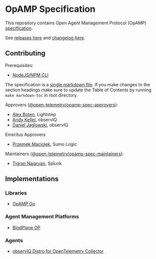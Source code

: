 # OpAMP Specification

This repository contains Open Agent Management Protocol (OpAMP)
[specification](specification.md).

See [releases here](https://github.com/open-telemetry/opamp-spec/releases) and [changelog here](CHANGELOG.md).

## Contributing

Prerequisites:
- [NodeJS/NPM CLI](https://nodejs.org/en/download/)

The specification is a [single markdown file](specification.md). If you make changes to
the section headings make sure to update the Table of Contents by running
`make markdown-toc` in root directory.

Approvers ([@open-telemetry/opamp-spec-approvers](https://github.com/orgs/open-telemetry/teams/opamp-spec-approvers)):

- [Alex Boten](https://github.com/codeboten), Lightstep
- [Andy Keller](https://github.com/andykellr), observIQ
- [Daniel Jaglowski](https://github.com/djaglowski), observIQ

Emeritus Approvers

- [Przemek Maciolek](https://github.com/pmm-sumo), Sumo Logic

Maintainers ([@open-telemetry/opamp-spec-maintainers](https://github.com/orgs/open-telemetry/teams/opamp-spec-maintainers)):

- [Tigran Najaryan](https://github.com/tigrannajaryan), Splunk

## Implementations

### Libraries

- [OpAMP Go](https://github.com/open-telemetry/opamp-go)

### Agent Management Platforms

- [BindPlane OP](https://github.com/observIQ/bindplane-op)

### Agents

- [observIQ Distro for OpenTelemetry Collector](https://github.com/observIQ/observiq-otel-collector)

